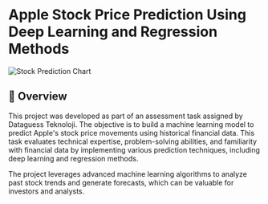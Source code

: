 # Apple Stock Price Prediction Using Deep Learning and Regression Methods

![Stock Prediction Chart]((https://raw.githubusercontent.com/AHMEDNUSARI/Dataguess_TeknolojiTask/refs/heads/main/StockImage.webp?token=GHSAT0AAAAAAC6SSKUALCA4YQLT32Y57LOYZ5HPS3A))
## 📌 Overview
This project was developed as part of an assessment task assigned by Dataguess Teknoloji. The objective is to build a machine learning model to predict Apple's stock price movements using historical financial data. This task evaluates technical expertise, problem-solving abilities, and familiarity with financial data by implementing various prediction techniques, including deep learning and regression methods.

The project leverages advanced machine learning algorithms to analyze past stock trends and generate forecasts, which can be valuable for investors and analysts.




